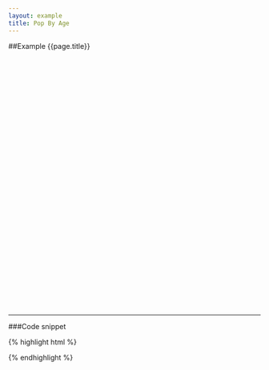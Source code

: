 ```yaml
---
layout: example
title: Pop By Age
---
```


##Example {{page.title}}

<div id="placeholder" class="example-placeholder" style="width: 720px; height: 500px; padding-top: 0px;"></div>

---

###Code snippet

{% highlight html %}
<div id="placeholder" width="600px" height="400px"></div>
<script>
Vizabi("PopByAge", document.getElementById("placeholder"), {
	state: {
		marker: {
			axis_y: {
					use: "indicator",
					which: "age"
			},
			axis_x: {
					use: "indicator",
					which: "sg_population"
			}
		}
	},
	data: {
		reader: "csv",
		path: "/path/to/your/file.csv"
	},
	ui: {
		buttons: [],
		dialogs: {
			popup: []
		}
	}

	});
</script>
{% endhighlight %}

<script defer>
Vizabi("PopByAge", document.getElementById("placeholder"), {
  "state": {
    "time": {
      "step": 1,
      "delayThresholdX2": 0,
      "delayThresholdX4": 0,
      "immediatePlay": true,
      "delay": 1000,
      "dim": "year"
    },
    "entities": {
      "dim": "geo",
      "show": {
        "is--world_4region": true
      }
    },
    "entities_colorlegend": {
      "dim": "geo",
      "show": {
        "is--world_4region": true
      }
    },
    "entities_age": {
      "dim": "age",
      "show": {
        "age": {
          "$nin": ["80plus","100plus"]
        }
      },
      "grouping": 1
    },
    "entities_side": {
      "dim": "gender",
      "skipFilter": true
    },
    "marker": {
      "space": ["entities", "time", "entities_side", "entities_age"],
      "label_stack": {
        "use": "property",
        "spaceRef": "entities",
        "which": "name"
      },
      "label_side": {
        "use": "property",
        "spaceRef": "entities_side",
        "which": "name"
      },
      "axis_y": {
        "use": "property",
        "which": "age",
        "spaceRef": "entities_age",
        "domainMax": 100,
        "domainMin": 0,
        "_important": false
      },
      "axis_x": {
        "use": "indicator",
        "which": "population"
      },
      "color": {
        "use": "property",
        "which": "world_4region",
        "scaleType": "ordinal",
        "spaceRef": "entities",
        "allow": {
          "scales": ["ordinal"]
        },
        "syncModels": ["marker_colorlegend"]
      },
      "side": {
        "use": "property",
        "which": "gender",
        "spaceRef": "entities_side",
        "allow": {
          "scales": ["ordinal"]
        }
      }
    },
    "entities_allpossible": {
      "dim": "geo",
      "show": {
        "is--world_4region": true
      }
    },
    "marker_allpossible": {
      "space": ["entities_allpossible"],
      "label": {
        "use": "property",
        "which": "name"
      }
    },
    "entities_allpossibleside": {
      "dim": "gender"
    },
    "marker_allpossibleside": {
      "space": ["entities_allpossibleside"],
      "label": {
        "use": "property",
        "which": "name"
      }
    },
    "marker_colorlegend": {
      "space": ["entities_colorlegend"],
      "label": {
        "use": "property",
        "which": "name"
      },
      "hook_rank": {
        "use": "property",
        "which": "rank"
      },
      "hook_geoshape": {
        "use": "property",
        "which": "shape_lores_svg"
      }
    },
    "entities_tags": { },
    "marker_tags": {
      "space": ["entities_tags"],
      "label": {},
      "hook_parent": {}
    }
  },
  "ui": {
    "splash": true
  },
  "data": {
    "reader": "waffle",
    "path": "https://waffle-server-dev.gapminderdev.org/api/ddf",
    "dataset": "open-numbers/ddf--gapminder--population"
  },
  "locale": {
    "filePath": "/preview/data/translation/"
  },
});
</script>
